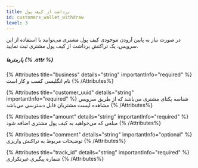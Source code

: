 ```yaml
---
title: برداشت از کیف پول 
id: customers_wallet_withdraw
level: 3
---
```


در صورت نیاز به پایین آرودن موجودی کیف پول مشتری می‌توانید با استفاده از این سرویس، یک تراکنش برداشت از کیف پول مشتری ثبت نمایید.

##### پارمترها {% .attr %}

{% Attributes title="business" details="string" importantInfo="required" %}
نام انگلیسی کسب و کار است
{% /Attributes%}

{% Attributes title="customer_uuid" details="string" importantInfo="required" %}
شناسه یکتای مشتری می‌باشد که از طریق سرویس مشاهده لیست مشتریان قابل دسترسی می‌باشد
{% /Attributes%}

{% Attributes title="amount" details="string" importantInfo="required" %}
مبلغی که می‌خواهید به کیف پول مشتری اضافه شود
{% /Attributes%}

{% Attributes title="comment" details="string" importantInfo="optional" %}
توضیحات مربوط به تراکنش واریزی
{% /Attributes%}

{% Attributes title="track_id" details="string" importantInfo="required" %}
شماره پیگیری غیرتکراری
{% /Attributes%}

